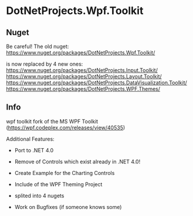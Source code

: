 DotNetProjects.Wpf.Toolkit
==========================

Nuget
-----

Be careful! The old nuget:
https://www.nuget.org/packages/DotNetProjects.Wpf.Toolkit/

is now replaced by 4 new ones:
https://www.nuget.org/packages/DotNetProjects.Input.Toolkit/
https://www.nuget.org/packages/DotNetProjects.Layout.Toolkit/
https://www.nuget.org/packages/DotNetProjects.DataVisualization.Toolkit/
https://www.nuget.org/packages/DotNetProjects.WPF.Themes/

Info
----
wpf toolkit fork of the MS WPF Toolkit (https://wpf.codeplex.com/releases/view/40535)

Additional Features:

  - Port to .NET 4.0
  - Remove of Controls which exist already in .NET 4.0!
  - Create Example for the Charting Controls
  - Include of the WPF Theming Project
  - splited into 4 nugets
  
  - Work on Bugfixes (if someone knows some)
